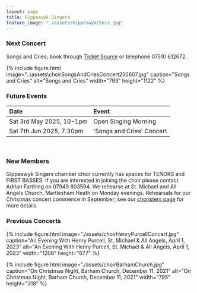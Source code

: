 ```yaml
---
layout: page
title: Gippeswyk Singers
feature_image: "./assets/GippeswykChoir.jpg"
---
```


### Next Concert

Songs and Cries; book through [Ticket Source](http://ticketsource.co.uk/gippeswyk-singers "ticket source") or telephone 07510 612672.<br>

{% include figure.html image="..\assets\choirSongsAndCriesConcert250607.jpg" caption="Songs and Cries" alt="Songs and Cries" width="793" height="1122" %}

### Future Events

| Date                      | Event                     |
| :------------------------ | :------------------------ |
| Sat 3rd May 2025, 10-1pm  | Open Singing Morning      |
| Sat 7th Jun 2025, 7.30pm  | 'Songs and Cries' Concert |

<br>

### New Members

Gippeswyk Singers chamber choir currently has spaces for TENORS and FIRST BASSES. If you are interested in joining the choir please contact Adrian Farthing on 07949 803594. We rehearse at St. Michael and All Angels Church, Martlesham Heath on Monday evenings. Rehearsals for our Christmas concert commence in September; see our [choristers page](./choristers "choristers page") for more details.

### Previous Concerts

{% include figure.html image="./assets/choirHenryPurcellConcert.jpg" caption="An Evening With Henry Purcell, St. Michael & All Angels, April 1, 2023" alt="An Evening With Henry Purcell, St. Michael & All Angels, April 1, 2023" width="1206" height="677" %}

{% include figure.html image="./assets/choirBarhamChurch.jpg" caption="On Christmas Night, Barham Church, December 11, 2021" alt="On Christmas Night, Barham Church, December 11, 2021" width="795" height="318" %}
